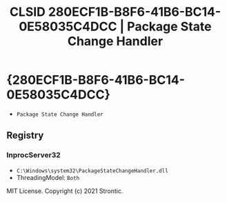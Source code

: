 ﻿---
title: "CLSID 280ECF1B-B8F6-41B6-BC14-0E58035C4DCC | Package State Change Handler"
excerpt: What is COM-Object CLSID 280ECF1B-B8F6-41B6-BC14-0E58035C4DCC?
---

# {280ECF1B-B8F6-41B6-BC14-0E58035C4DCC}

* `Package State Change Handler`

## Registry


### InprocServer32

* `C:\Windows\system32\PackageStateChangeHandler.dll`
* ThreadingModel: `Both`

MIT License. Copyright (c) 2021 Strontic.


